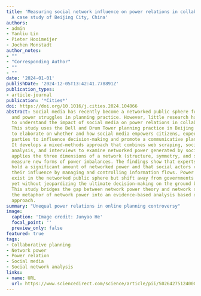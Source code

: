 ```yaml
---
title: 'Measuring social network influence on power relations in collaborative planning:
  A case study of Beijing City, China'
authors:
- admin
- Yanliu Lin
- Pieter Hooimeijer
- Jochen Monstadt
author_notes:
- ""
- "Corresponding Author"
- ""
- ""
date: '2024-01-01'
publishDate: '2024-12-05T13:42:41.778891Z'
publication_types:
- article-journal
publication: '*Cities*'
doi: https://doi.org/10.1016/j.cities.2024.104866
abstract: Social media has recently become a networked public sphere for social interactions
  and power struggles in planning practice. However, little research has been done
  to understand the impact of social media on power relations in collaborative planning.
  This study uses the Bell and Drum Tower planning practice in Beijing as a case study
  to elaborate on whether and how social media empowers citizens, experts, and third
  parties to influence decision-making and promote a communicative planning process.
  It develops a mixed-methods approach that combines web scraping, social network
  analysis, and interviews to examine networked power generated by social media. It
  applies the three dimensions of a network (structure, symmetry, and strength) to
  measure new forms of power imbalances. The findings show that experts and journalists
  hold a significant amount of networked power and that social actors can enhance
  their influence by managing and controlling information flows. Power inequalities
  exist in the networked public sphere but shift away from governments to other actors,
  yet without jeopardizing the ultimate decision-making on the ground by the government.
  This study bridges the gap between network power theory and network science, turning
  the metaphor of network power into an evidence-based analysis based on a quantitative
  approach.
summary: "Unequal power relations in online planning controversy"
image:
  caption: 'Image credit: Junyao He'
  focal_point: ''
  preview_only: false
featured: true
tags:
- Collaborative planning
- Network power
- Power relation
- Social media
- Social network analysis
links:
- name: URL
  url: https://www.sciencedirect.com/science/article/pii/S0264275124000805
---
```

